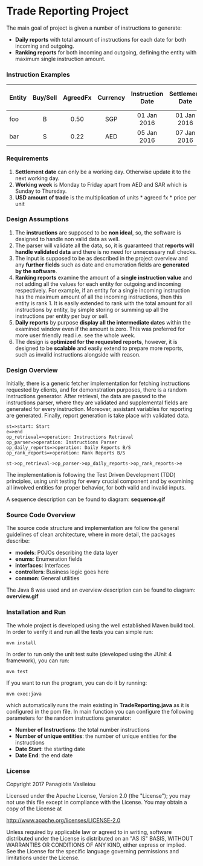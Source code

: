 Trade Reporting Project
===================

The main goal of project is given a number of instructions to generate:

- **Daily reports** with total amount of instructions for each date for both incoming and outgoing.
- **Ranking reports** for both incoming and outgoing, defining the entity with maximum single instruction amount.

### Instruction Examples

| Entity     | Buy/Sell | AgreedFx   | Currency | Instruction Date | Settlement Date | Units | Price per Unit
| :------- | :---: | :---: | :---: | :---: | :---: | :---: | :---:
| foo | B |  0.50    | SGP | 01 Jan 2016 | 01 Jan 2016 | 200 | 100.25
| bar | S |  0.22    | AED | 05 Jan 2016 | 07 Jan 2016 | 450 | 150.5

### Requirements

1. **Settlement date** can only be a working day. Otherwise update it to the next working day.
2. **Working week** is Monday to Friday apart from AED and SAR which is Sunday to Thursday.
3. **USD amount of trade** is the multiplication of units * agreed fx * price per unit

### Design Assumptions

1. The **instructions** are supposed to be **non ideal**, so, the software is designed to handle non valid data as well.
2. The parser will validate all the data, so, it is guaranteed  that **reports will handle validated data** and there is no need for unnecessary null checks.
3. The input is supposed to be as described in the project overview and any **further fields** such as date and enumeration fields are **generated by the software**.
4. **Ranking reports** examine the amount of a **single instruction value** and not adding all the values for each entity for outgoing and incoming respectively. For example, if an entity for a single incoming instruction has the maximum amount of all the incoming instructions, then this entity is rank 1. It is easily extended to rank with the total amount for all instructions by entity, by simple storing or summing up all the instructions per entity per buy or sell.
5. **Daily reports** by purpose **display all the intermediate dates** within the examined window even if the amount is zero. This was preferred for more user friendly read i.e. see the whole week.
6. The design is **optimized for the requested reports**, however, it is designed to be **scalable** and easily extend to prepare more reports, such as invalid instructions alongside with reason.

### Design Overview

Initially, there is a generic fetcher implementation for fetching instructions requested by clients, and for demonstration purposes, there is a random instructions generator. After retrieval, the data are passed to the instructions parser, where they are validated and supplemental fields are generated for every instruction. Moreover, assistant variables for reporting are generated. Finally, report generation is take place with validated data. 

```flow
st=>start: Start
e=>end
op_retrieval=>operation: Instructions Retrieval
op_parser=>operation: Instructions Parser
op_daily_reports=>operation: Daily Reports B/S
op_rank_reports=>operation: Rank Reports B/S

st->op_retrieval->op_parser->op_daily_reports->op_rank_reports->e
```

The implementation is following the Test Driven Development (TDD) principles, using unit testing for every crucial component and by examining all involved entities for proper behavior, for both valid and invalid inputs.

A sequence description can be found to diagram: **sequence.gif**

### Source Code Overview

The source code structure and implementation are follow the general guidelines of clean architecture, where in more detail, the packages describe:

- **models**: POJOs describing the data layer
- **enums**: Enumeration fields
- **interfaces**: Interfaces
- **controllers**: Business logic goes here
- **common**: General utilities

The Java 8 was used and an overview description can be found to diagram: **overview.gif**

### Installation and Run

The whole project is developed using the well established Maven build tool. In order to verify it and run all the tests you can simple run:

```
mvn install
```

In order to run only the unit test suite (developed using the JUnit 4 framework), you can run:

```
mvn test
```

If you want to run the program, you can do it by running:

```
mvn exec:java
```

which automatically runs the main existing in **TradeReporting.java** as it is configured in the pom file. In main function you can configure the following parameters for the random instructions generator:

- **Number of Instructions**: the total number instructions
- **Number of unique entities**: the number of unique entities for the instructions
- **Date Start**: the starting date
- **Date End**: the end date

### License

Copyright 2017 Panagiotis Vasileiou

Licensed under the Apache License, Version 2.0 (the "License"); you may not use this file except in compliance with the License. You may obtain a copy of the License at

http://www.apache.org/licenses/LICENSE-2.0

Unless required by applicable law or agreed to in writing, software distributed under the License is distributed on an "AS IS" BASIS, WITHOUT WARRANTIES OR CONDITIONS OF ANY KIND, either express or implied. See the License for the specific language governing permissions and limitations under the License.